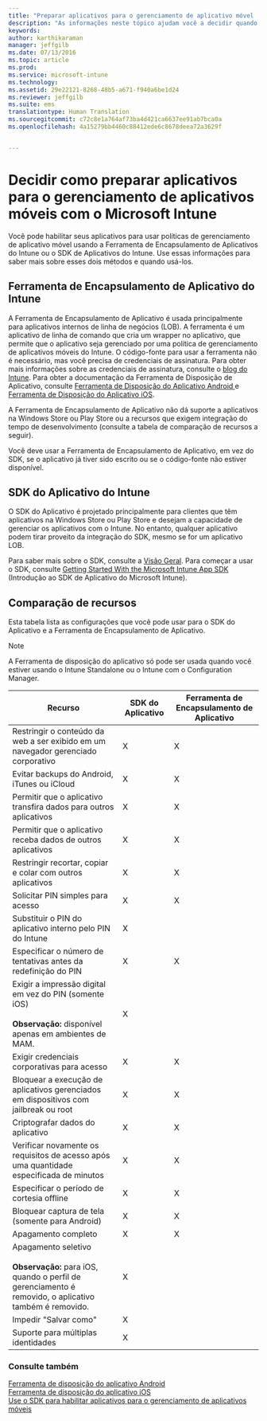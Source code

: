 ```yaml
---
title: "Preparar aplicativos para o gerenciamento de aplicativo móvel | Microsoft Intune"
description: "As informações neste tópico ajudam você a decidir quando deve usar a App Wrapping Tool e o SDK do Aplicativo para permitir que seus aplicativos de linha de negócios personalizados para usar as políticas de gerenciamento de aplicativos móveis."
keywords: 
author: karthikaraman
manager: jeffgilb
ms.date: 07/13/2016
ms.topic: article
ms.prod: 
ms.service: microsoft-intune
ms.technology: 
ms.assetid: 29e22121-8268-48b5-a671-f940a6be1d24
ms.reviewer: jeffgilb
ms.suite: ems
translationtype: Human Translation
ms.sourcegitcommit: c72c8e1a764af73ba4d421ca6637ee91ab7bca0a
ms.openlocfilehash: 4a15279bb4460c88412ede6c8678deea72a3629f


---
```


# Decidir como preparar aplicativos para o gerenciamento de aplicativos móveis com o Microsoft Intune
Você pode habilitar seus aplicativos para usar políticas de gerenciamento de aplicativo móvel usando a Ferramenta de Encapsulamento de Aplicativos do Intune ou o SDK de Aplicativos do Intune. Use essas informações para saber mais sobre esses dois métodos e quando usá-los.

## Ferramenta de Encapsulamento de Aplicativo do Intune
A Ferramenta de Encapsulamento de Aplicativo é usada principalmente para aplicativos internos de linha de negócios (LOB). A ferramenta é um aplicativo de linha de comando que cria um wrapper no aplicativo, que permite que o aplicativo seja gerenciado por uma política de gerenciamento de aplicativos móveis do Intune. O código-fonte para usar a ferramenta não é necessário, mas você precisa de credenciais de assinatura.  Para obter mais informações sobre as credenciais de assinatura, consulte o [blog do Intune](https://blogs.technet.microsoft.com/enterprisemobility/2015/02/25/how-to-obtain-the-prerequisites-for-the-intune-app-wrapping-tool-for-ios/). Para obter a documentação da Ferramenta de Disposição de Aplicativo, consulte [Ferramenta de Disposição do Aplicativo Android ](prepare-android-apps-for-mobile-application-management-with-the-microsoft-intune-app-wrapping-tool.md) e [Ferramenta de Disposição do Aplicativo iOS](prepare-ios-apps-for-mobile-application-management-with-the-microsoft-intune-app-wrapping-tool.md).

A Ferramenta de Encapsulamento de Aplicativo não dá suporte a aplicativos na Windows Store ou Play Store ou a recursos que exigem integração do tempo de desenvolvimento (consulte a tabela de comparação de recursos a seguir).

Você deve usar a Ferramenta de Encapsulamento de Aplicativo, em vez do SDK, se o aplicativo já tiver sido escrito ou se o código-fonte não estiver disponível.

## SDK do Aplicativo do Intune
O SDK do Aplicativo é projetado principalmente para clientes que têm aplicativos na Windows Store ou Play Store e desejam a capacidade de gerenciar os aplicativos com o Intune. No entanto, qualquer aplicativo podem tirar proveito da integração do SDK, mesmo se for um aplicativo LOB.

Para saber mais sobre o SDK, consulte a [Visão Geral](/intune/develop/intune-app-sdk). Para começar a usar o SDK, consulte [Getting Started With the Microsoft Intune App SDK](/intune/develop/intune-app-sdk-get-started) (Introdução ao SDK de Aplicativo do Microsoft Intune).

## Comparação de recursos
Esta tabela lista as configurações que você pode usar para o SDK do Aplicativo e a Ferramenta de Encapsulamento de Aplicativo.

> [!NOTE]
> A Ferramenta de disposição do aplicativo só pode ser usada quando você estiver usando o Intune Standalone ou o Intune com o Configuration Manager.

|Recurso|SDK do Aplicativo|Ferramenta de Encapsulamento de Aplicativo|
|-----------|---------------------|-----------|
|Restringir o conteúdo da web a ser exibido em um navegador gerenciado corporativo|X|X|
|Evitar backups do Android, iTunes ou iCloud|X|X|
|Permitir que o aplicativo transfira dados para outros aplicativos|X|X|
|Permitir que o aplicativo receba dados de outros aplicativos|X|X|
|Restringir recortar, copiar e colar com outros aplicativos|X|X|
|Solicitar PIN simples para acesso|X|X|
|Substituir o PIN do aplicativo interno pelo PIN do Intune|X||
|Especificar o número de tentativas antes da redefinição do PIN|X|X|
|Exigir a impressão digital em vez do PIN (somente iOS)<br></br>**Observação:** disponível apenas em ambientes de MAM.|X||
|Exigir credenciais corporativas para acesso|X|X|
|Bloquear a execução de aplicativos gerenciados em dispositivos com jailbreak ou root|X|X|
|Criptografar dados do aplicativo|X|X|
|Verificar novamente os requisitos de acesso após uma quantidade especificada de minutos|X|X|
|Especificar o período de cortesia offline|X|X|
|Bloquear captura de tela (somente para Android)|X|X|
|Apagamento completo|X|X|
|Apagamento seletivo <br></br>**Observação:** para iOS, quando o perfil de gerenciamento é removido, o aplicativo também é removido.|X||
|Impedir "Salvar como" |X||
|Suporte para múltiplas identidades|X||

### Consulte também
[Ferramenta de disposição do aplicativo Android](prepare-android-apps-for-mobile-application-management-with-the-microsoft-intune-app-wrapping-tool.md)</br>
[Ferramenta de disposição do aplicativo iOS](prepare-ios-apps-for-mobile-application-management-with-the-microsoft-intune-app-wrapping-tool.md)</br>
[Use o SDK para habilitar aplicativos para o gerenciamento de aplicativos móveis](use-the-sdk-to-enable-apps-for-mobile-application-management.md)



<!--HONumber=Jul16_HO3-->



